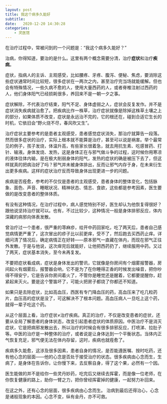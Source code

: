 ```yaml
---
layout: post
title: 我这个病多久能好
subtitle: 
date:   2020-12-20 14:30:28
categories: 
    - 灵医馆
---
```


在治疗过程中，常被问到的一个问题是：“我这个病多久能好？”

治病，你得知道，要治的是什么。这里有两个概念需要分清，治疗**症状**和治疗**疾病**。

症状，指病人的主诉、主观感受，比如腰疼、牙疼、腹泻、便秘、焦虑，要消除这些症状通常时间比较短，很多症状在一两次之内，甚至治疗完当场就能缓解。但也会有特殊情况，一些久病不愈的人，使用大量西药的人，或者脊椎注射过西药的人，他们身体阳气已经损耗很多，养回来不是一朝一夕之事。

症状解除，不代表治疗结束，阳气不足、身体虚弱之人，症状会反复发作。并不是症状消失疾病就治愈了。把疾病比作一株草，治疗症状就像是除掉这株草土壤之上的部分，如果体质不改变，症状是永远治不完的，它的根还在，碰到合适它生长的时机，它依旧会“野火烧不尽，春风吹又生”。

治疗症状主要参考的是患者主观感受，患者感觉症状消失，那治疗就算告一段落。然而很多症状的治疗，实际上根本就不能算是治疗，甚至可以说是祸害。举个最常见的例子，孩子发烧，体温升高，有些家长很着急，就去用抗生素、吃感冒药、打针、输液。身体发烧、发热，这是身体正在与邪气做斗争的过程，这时候你用寒凉的液体往体内输，是在极大削弱身体的阳气，发热的症状的确是被压下去了，但这样就真的把病治好了吗？邪气并未被身体排出，反而让邪气内存于身，在未来衍生出更多疾病。这样的症状治疗反而导致身体出现更进一步的问题。

疾病是否痊愈，参考的不仅仅是患者的主观感受，患者身体的整体变化，包括脉象、面色、声音、睡眠状况、精神状态、情志、食欲，这些都是参考因素，医生要做的是改变患者的整体体质。

有没有这种情况，在治疗过程中，病人感觉特别不好，医生却认为他恢复得很好？跟他说坚持治疗就可以。也有，不过比较少，这种情况一般是身体排邪反应，体内深藏的病邪向体表发散。

曾治疗过一个患者，很严重的荨麻疹，给开中药回家吃，吃了两天后，患者自己感觉病情更严重了，这次冒出的疹子比以前更痒，受不了，然后跑去买西药止痒。详细问清了情况后，确定病情正在好转——原本邪气一直藏在体内，而现在邪气正往外发散。于是与他说，这次痒完后就能好，让他把西药扔了，继续服用中药。又过了两天，症状基本消失，至今未再复发。

不要把症状看成病，症状是身体发出的警讯，它就像是你房间有个烟雾报警器，房间起火有烟雾后，报警器会响，它不是为了在你睡得正香的时候发出噪音，把你吵得不得安宁，它是告诉你房间着火了，不管你是睡觉还是醒着，它都要提醒你，赶紧起来灭火。要是这个警笛坏了，可能火把房子都烧了你都还不知道。

如果只是去除症状，比如高血压，西医有专门降血压的药，高血压来了吃几粒药片，血压高的症状是没了，可这解决不了根本问题。高血压病人一旦吃上这个药，就得一辈子吃这个药。

从这个层面上看，治疗症状≠治疗疾病。真正的治疗，不仅是改变患者的症状，还要从全局了解患者的身体状态，改变引起患者症状的体质原因。中医治疗不是消灭症状，它是把病邪发散出去，所以治疗的时候会有很多排邪反应，打喷涕、拉肚子等。中医的治疗是一种整体的治疗，或者说是让身体达到一个平衡状态。当体内正气恢复充足，邪气便无法在体内存留，这时，疾病也就痊愈了。

疾病多久能愈，这涉及很多因素，患者自身的情况，是否能遵医嘱、按时吃药，还有他心念的层面——他的心念是否处于接受治疗的状态。很多疾病由心念而生，生病了，是身体在告诉你，让你慢下来，去反察自身，得了这个果，必然有一个因。

医生能做的并不是给你一些灵丹妙药，吃完后又继续去挥霍，而是像一位老师，在你恢复健康的路上，助你一臂之力，把你曾经挥霍掉的健康，一起努力补回来。

在这之外，还有心念的层面，很多疾病由心念而生。
治病到最后还得治心，心念是诸般现象的本因。心念不变，纵有金丹，亦不可救。